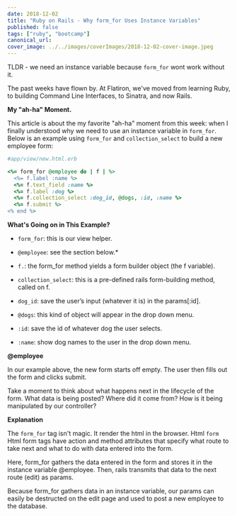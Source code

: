```yaml
---
date: 2018-12-02
title: "Ruby on Rails - Why form_for Uses Instance Variables"
published: false
tags: ["ruby", "bootcamp"]
canonical_url:
cover_image: ../../images/coverImages/2018-12-02-cover-image.jpeg
---
```


TLDR - we need an instance variable because `form_for` wont work without it.

The past weeks have flown by. At Flatiron, we've moved from learning Ruby, to building Command Line Interfaces, to Sinatra, and now Rails.

**My "ah-ha" Moment.**

This article is about the my favorite "ah-ha" moment from this week: when I finally understood why we need to use an instance variable in `form_for`. Below is an example using `form_for` and `collection_select` to build a new employee form:

```ruby
#app/view/new.html.erb

<%= form_for @employee do | f | %>
  <%= f.label :name %>
  <%= f.text_field :name %>
  <%= f.label :dog %>
  <%= f.collection_select :dog_id, @dogs, :id, :name %>
  <%= f.submit %>
<% end %>
```

**What's Going on in This Example?**

- `form_for`: this is our view helper.

- `@employee`: see the section below.\*

- `f.`: the form_for method yields a form builder object (the f variable).

- `collection_select`: this is a pre-defined rails form-building method, called on f.

- `dog_id`: save the user’s input (whatever it is) in the params[:id].

- `@dogs`: this kind of object will appear in the drop down menu.

- `:id`: save the id of whatever dog the user selects.

- `:name`: show dog names to the user in the drop down menu.

**@employee**

In our example above, the new form starts off empty. The user then fills out the form and clicks submit.

Take a moment to think about what happens next in the lifecycle of the form. What data is being posted? Where did it come from? How is it being manipulated by our controller?

**Explanation**

The `form_for` tag isn't magic. It render the html in the browser. Html `form` Html form tags have action and method attributes that specify what route to take next and what to do with data entered into the form.

Here, form_for gathers the data entered in the form and stores it in the instance variable @employee. Then, rails transmits that data to the next route (edit) as params.

Because form_for gathers data in an instance variable, our params can easily be destructed on the edit page and used to post a new employee to the database.
